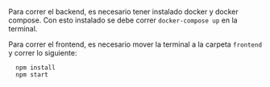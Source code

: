 Para correr el backend, es necesario tener instalado docker y docker compose. 
Con esto instalado se debe correr `docker-compose up` en la terminal.

Para correr el frontend, es necesario mover la terminal a la carpeta `frontend` y correr lo siguiente:

```
  npm install
  npm start
```